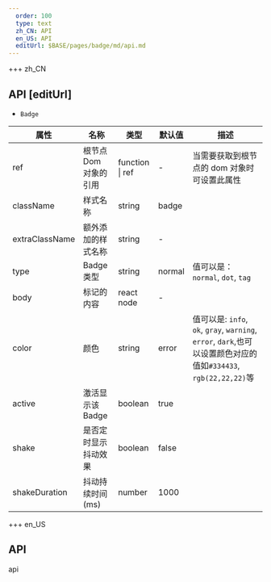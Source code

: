 ```yaml
---   
  order: 100
  type: text
  zh_CN: API
  en_US: API
  editUrl: $BASE/pages/badge/md/api.md
---
```


+++ zh_CN

## API [editUrl]

- <Code>Badge</Code>

| 属性           | 名称                  | 类型            | 默认值 | 描述                                                                                                                                                                                                     |
| -------------- | --------------------- | --------------- | ------ | -------------------------------------------------------------------------------------------------------------------------------------------------------------------------------------------------------- |
| ref            | 根节点 Dom 对象的引用 | function \| ref | -      | 当需要获取到根节点的 dom 对象时可设置此属性                                                                                                                                                              |
| className      | 样式名称              | string          | badge  |                                                                                                                                                                                                          |
| extraClassName | 额外添加的样式名称    | string          | -      |                                                                                                                                                                                                          |
| type           | Badge 类型            | string          | normal | 值可以是：<Code>normal</Code>, <Code>dot</Code>, <Code>tag</Code>                                                                                                                                        |
| body           | 标记的内容            | react node      | -      |                                                                                                                                                                                                          |
| color          | 颜色                  | string          | error  | 值可以是: <Code>info</Code>, <Code>ok</Code>, <Code>gray</Code>, <Code>warning</Code>, <Code>error</Code>, <Code>dark</Code>,也可以设置颜色对应的值如<Code>\#334433</Code>, <Code>rgb(22,22,22)</Code>等 |
| active         | 激活显示该 Badge      | boolean         | true   |                                                                                                                                                                                                          |
| shake          | 是否定时显示抖动效果  | boolean         | false  |                                                                                                                                                                                                          |
| shakeDuration  | 抖动持续时间(ms)      | number          | 1000   |                                                                                                                                                                                                          |

+++ en_US

## API

api
